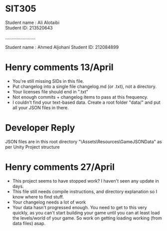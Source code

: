 # SIT305

Student name : Ali Alotaibi  
Student ID: 213520643

........................

Student name : Ahmed Aljohani
Student ID: 212084899

# Henry comments 13/April
- You're still missing SIDs in this file.
- Put changelog into a single file changelog.md (or .txt), not a directory.
- Your licenses file should end in ".txt"
- Not enough commits + changelog items to pass at this frequency.
- I couldn't find your text-based data. Create a root folder "data/" and put all your JSON files in there.


# Developer Reply 
JSON files are in this root directory "\Assets\Resources\GameJSONData" as per Unity Project structure

# Henry comments 27/April
- This project seems to have stopped work? I haven't seen any update in days.
- This file still needs compile instructions, and directory explanation so I know where to find stuff.
- Your changelog needs a lot of work
- Your data hasn't progressed enough. You need to get to this very quickly, as you can't start building your game until you can at least load the levels/world of your game. So work on getting loading working (from data files) asap.

